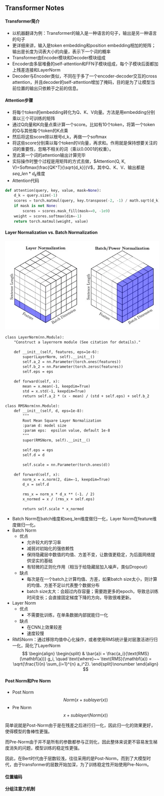 ## Transformer Notes
#### Transformer简介
* 以机器翻译为例：Transformer的输入是一种语言的句子，输出是另一种语言的句子
* 更详细来讲，输入是token embedding和position embedding相加的矩阵；输出是长度为词表大小的向量，表示下一个词的概率
* Transformer由Encoder模块和Decoder模块组成
* Encoder由多层堆叠的self-attention和FFN子模块组成，每个子模块后面都加上残差连接和LayerNorm
* Decoder与Encoder类似，不同在于多了一个encoder-decoder交互的cross attention，并且decoder的self-attention增加了掩码，目的是为了让模型当前位置的输出只依赖于之前的信息。

#### Attention步骤
* 将每个token的embedding转化为Q、K、V向量。方法是用embedding分别乘以三个可训练的矩阵
* 通过Q向量和K向量点乘计算一个score。比如有10个token，将第一个token的Q与其他每个token的K点乘
* 然后将这些score除以根号d_k，再做一个softmax
* 将这些score分别乘以每个token的V向量，再求和。作用就是保持想要关注的词的重要性，忽略不相关的词（乘以0.0001的权重）。
* 至此第一个词的attention输出计算完毕
* 实际操作时整个过程是用矩阵的方式去做，$Attention(Q, K, V)=Softmax(\frac{QK^T}{\sqrt{d_k}})V$，其中Q、K、V、输出都是$seq\_len*d_k$维度
* Attention代码

```python
def attention(query, key, value, mask=None):
	d_k = query.size(-1)
	scores = torch.matmul(query, key.transpose(-2, -1) / math.sqrt(d_k))
	if mask is not None:
		scores = scores.mask_fill(mask==0, -1e9)
	weight = scores.softmax(dim=-1)
	return torch.matmul(weight, value)
```
#### Layer Normalization vs. Batch Normalization
![ln vs bn](./images/transformer/LN_vs_BN.webp)

```
class LayerNorm(nn.Module):
    "Construct a layernorm module (See citation for details)."

    def __init__(self, features, eps=1e-6):
        super(LayerNorm, self).__init__()
        self.a_2 = nn.Parameter(torch.ones(features))
        self.b_2 = nn.Parameter(torch.zeros(features))
        self.eps = eps

    def forward(self, x):
        mean = x.mean(-1, keepdim=True)
        std = x.std(-1, keepdim=True)
        return self.a_2 * (x - mean) / (std + self.eps) + self.b_2
        
class RMSNorm(nn.Module):
    def __init__(self, d, eps=1e-8):
        """
        Root Mean Square Layer Normalization
        :param d: model size
        :param eps:  epsilon value, default 1e-8
        """
        super(RMSNorm, self).__init__()

        self.eps = eps
        self.d = d

        self.scale = nn.Parameter(torch.ones(d))

    def forward(self, x):
        norm_x = x.norm(2, dim=-1, keepdim=True)
        d_x = self.d

        rms_x = norm_x * d_x ** (-1. / 2)
        x_normed = x / (rms_x + self.eps)

        return self.scale * x_normed
```
* Batch Norm在batch维度和seq\_len维度做归一化，Layer Norm在feature维度做归一化。
* Batch Norm
	* 优点
		* 允许较大的学习率
		* 减弱对初始化的强依赖性
		* 保持隐藏层中数值的均值、方差不变，让数值更稳定，为后面网络提供坚实的基础
		* 有轻微的正则化作用（相当于给隐藏层加入噪声，类似Dropout）
	* 缺点
		* 每次是在一个batch上计算均值、方差，如果batch size太小，则计算的均值、方差不足以代表整个数据分布
		* batch size太大：会超过内存容量；需要跑更多的epoch，导致总训练时间变长；会直接固定梯度下降的方向，导致很难更新。
* Layer Norm
	* 优点
		* 不需要批训练，在单条数据内部就能归一化
	* 缺点
		* 在CNN上效果较差 
		* 速度较慢
* RMSNorm：通过移除均值中心化操作，或者使用RMS统计量对层激活进行归一化，简化了LayerNorm
$$ \begin{align} \begin{split} & \bar{a}i = \frac{a_i}{\text{RMS}(\mathbf{a})} g_i, \quad \text{where}~~ \text{RMS}(\mathbf{a}) = \sqrt{\frac{1}{n} \sum_{i=1}^{n} a_i^2}. \end{split}\nonumber \end{align} $$

	
#### Post Norm和Pre Norm

* Post Norm
$$Norm(x+sublayer(x))$$
* Pre Norm
$$x+sublayer(Norm(x))$$

简单说就是Post-Norm由于是在残差之后进行归一化，因此归一化的效果更好，使得模型的鲁棒性更强。

而Pre-Norm由于并不是所有的参数都参与正则化，因此整体来说更不容易发生梯度消失的问题，模型训练的稳定性更强。

因此，在Bert时代由于层数较浅，往往采用的是Post-Norm，而到了大模型时代，由于transformer的层数开始加深，为了训练稳定性开始使用Pre-Norm。

#### 位置编码

#### 分组注意力机制

#### 